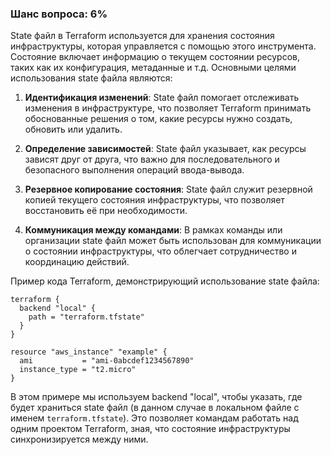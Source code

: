 ### Шанс вопроса: 6%

State файл в Terraform используется для хранения состояния инфраструктуры, которая управляется с помощью этого инструмента. Состояние включает информацию о текущем состоянии ресурсов, таких как их конфигурация, метаданные и т.д. Основными целями использования state файла являются:

1. **Идентификация изменений**: State файл помогает отслеживать изменения в инфраструктуре, что позволяет Terraform принимать обоснованные решения о том, какие ресурсы нужно создать, обновить или удалить.

2. **Определение зависимостей**: State файл указывает, как ресурсы зависят друг от друга, что важно для последовательного и безопасного выполнения операций ввода-вывода.

3. **Резервное копирование состояния**: State файл служит резервной копией текущего состояния инфраструктуры, что позволяет восстановить её при необходимости.

4. **Коммуникация между командами**: В рамках команды или организации state файл может быть использован для коммуникации о состоянии инфраструктуры, что облегчает сотрудничество и координацию действий.

Пример кода Terraform, демонстрирующий использование state файла:

```hcl
terraform {
  backend "local" {
    path = "terraform.tfstate"
  }
}

resource "aws_instance" "example" {
  ami           = "ami-0abcdef1234567890"
  instance_type = "t2.micro"
}
```

В этом примере мы используем backend "local", чтобы указать, где будет храниться state файл (в данном случае в локальном файле с именем `terraform.tfstate`). Это позволяет командам работать над одним проектом Terraform, зная, что состояние инфраструктуры синхронизируется между ними.